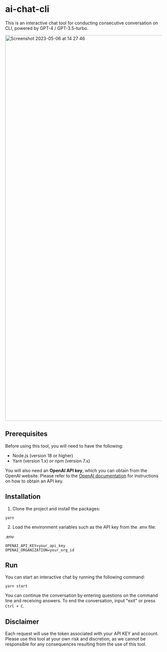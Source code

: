 # ai-chat-cli

This is an interactive chat tool for conducting consecutive conversation on CLI, powered by GPT-4 / GPT-3.5-turbo.

<img width="1242" alt="Screenshot 2023-05-06 at 14 27 46" src="https://user-images.githubusercontent.com/25294178/236602136-5c47cb16-c3e3-4a51-99af-e2d1a71a1c36.png">

## Prerequisites

Before using this tool, you will need to have the following:

- Node.js (version 18 or higher)
- Yarn (version 1.x) or npm (version 7.x)

You will also need an **OpenAI API key**, which you can obtain from the OpenAI website. Please refer to the [OpenAI documentation](https://platform.openai.com/account/api-keys) for instructions on how to obtain an API key.

## Installation

1. Clone the project and install the packages:

```
yarn
```

2. Load the environment variables such as the API key from the .env file:

.env

```
OPENAI_API_KEY=your_api_key
OPENAI_ORGANIZATION=your_org_id
```

## Run

You can start an interactive chat by running the following command:

```
yarn start
```

You can continue the conversation by entering questions on the command line and receiving answers. To end the conversation, input "exit" or press `Ctrl + C`.

## Disclaimer

Each request will use the token associated with your API KEY and account. Please use this tool at your own risk and discretion, as we cannot be responsible for any consequences resulting from the use of this tool.
